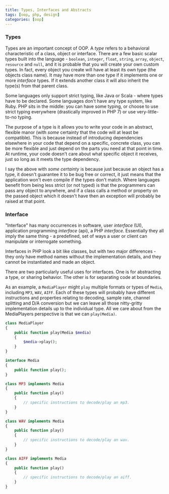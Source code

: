 ```yaml
---
title: Types, Interfaces and Abstracts
tags: [oop, php, design]
categories: [oop]
---
```


### Types

Types are an important concept of OOP. A _type_ refers to a behavioral characteristic of a class, object or interface. There are a few basic scalar types built into the language - `boolean`, `integer`, `float`, `string`, `array`, `object`, `resource` and `null`, and it is probable that you will create your own custom types.
In fact, every object you create will have at least its own type (the objects class name). It may have more than one type if it implements one or more _interface_ types. If it extends another class it will also inherit the type(s) from that parent class.

Some languages only support strict typing, like Java or Scala - where types have to be declared. Some languages don't have any type system, like Ruby. PHP sits in the middle: you can have some typing, or choose to use strict typing everywhere (drastically improved in PHP 7) or use very-little-to-no typing.

The purpose of a type is it allows you to write your code in an abstract, flexible manor (with _some_ certainty that the code will at least be compatible). This is because instead of introducing dependencies elsewhere in your code that depend on a specific, concrete class, you can be more flexible and just depend on the parts you need at that point in time. At runtime, your code doesn't care about what specific object it receives, just so long as it meets the type dependency.

I say the above with _some certainty_ is because just because an object has a type, it doesn't guarantee it to be bug free or correct, it just means that the application won't even compile if the types don't match. Where languages benefit from being less strict (or not typed) is that the programmers can pass any object to anywhere, and if a class calls a method or property on the passed object which it doesn't have then an exception will probably be raised at that point. 

### Interface

"Interface" has many occurrences in software, user _interface_ (UI), application programming _interface_ (api), a PHP _interface_. Essentially they all imply the same thing - a predefined, set of ways a user or client can manipulate or interrogate something.

Interfaces in PHP look a bit like classes, but with two major differences - they only have method names without the implementation details, and they cannot be instantiated and made an object.

There are two particularly useful uses for interfaces. One is for abstracting a type, or sharing behavior. The other is for separating code at boundaries.

As an example, a `MediaPlayer` might `play` multiple formats or types of `Media`, including `MP3`, `WAV`, `AIFF`. Each of these types will probably have different instructions and properties relating to decoding, sample rate, channel splitting and D/A conversion but we can leave all those nitty-gritty implementation details up to the individual type. All we care about from the MediaPlayers perspective is that we can `play(Media)`.

```php
class MediaPlayer
{
	public function play(Media $media)
	{
		$media->play();
	}
}
```
```php
interface Media
{
	public function play();
}
```
```php
class MP3 implements Media
{
	public function play()
	{
		// specific instructions to decode/play an mp3.
	}
}
```
```php
class WAV implements Media
{
	public function play()
	{
		// specific instructions to decode/play an wav.
	}
}
```
```php
class AIFF implements Media
{
	public function play()
	{
		// specific instructions to decode/play an aiff.
	}
}
```
